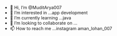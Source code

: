 - 👋 Hi, I’m @MuditArya007
- 👀 I’m interested in ...app development
- 🌱 I’m currently learning ...java
- 💞️ I’m looking to collaborate on ...
- 📫 How to reach me ...instagram   aman_lohan_007

<!---
MuditArya007/MuditArya007 is a ✨ special ✨ repository because its `README.md` (this file) appears on your GitHub profile.
You can click the Preview link to take a look at your changes.
--->
